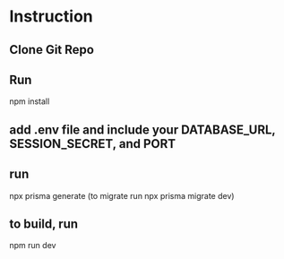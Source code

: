 # Instruction

## Clone Git Repo

## Run

npm install

## add .env file and include your DATABASE_URL, SESSION_SECRET, and PORT

## run

npx prisma generate (to migrate run npx prisma migrate dev)

## to build, run

npm run dev
